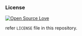 
### License

[![Open Source Love](https://badges.frapsoft.com/os/mit/mit.svg?v=102)](LICENSE)

refer `LICENSE` file in this repository.
